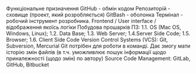 Функціональне призначення GitHub - обмін кодом
Репозиторій - сховище (проект, який розробляється)
GitBash - оболонка 
Термінал - робочий інструмент розробника. 
Frontend / User interface / відображення якоїсь логіки
Побудова прошарків ПЗ: 1.1. OS (Mac OS, Windows, Linux); 1.2. Data Base; 1.3. Web Server;  1.4.Server Side Code; 1.5. Browser; 1.6. Client Side Code
Version Control Systems (VCS): Git, Subversion, Mercurial
Git потрібен для роботи в команді. Дає змогу мати історію змін файлів (в т.ч. уможливлює пошук інформації щодо приналежності (щодо змін) по автору)
Source Code Management: GitLab, GitHub, Bitbucket
